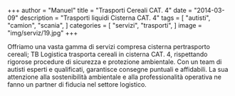 +++
author = "Manuel"
title = "Trasporti Cereali CAT. 4"
date = "2014-03-09"
description = "Trasporti liquidi Cisterna CAT. 4"
tags = [
    "autisti",
    "camion",
    "scania",
]
categories = [
    "servizi",
    "trasporti",
]
image = "img/serviz/19.jpg"
+++

Offriamo una vasta gamma di servizi compresa cisterna per<!--more-->trasporto cereali; TB Logistica trasporta cereali in cisterna CAT. 4, rispettando rigorose procedure di sicurezza e protezione ambientale. Con un team di autisti esperti e qualificati, garantisce consegne puntuali e affidabili. La sua attenzione alla sostenibilità ambientale e alla professionalità operativa ne fanno un partner di fiducia nel settore logistico.







